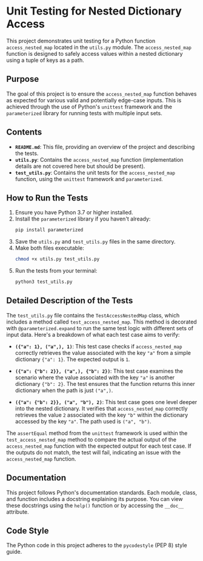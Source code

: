 # Unit Testing for Nested Dictionary Access

This project demonstrates unit testing for a Python function `access_nested_map` located in the `utils.py` module. The `access_nested_map` function is designed to safely access values within a nested dictionary using a tuple of keys as a path.

## Purpose

The goal of this project is to ensure the `access_nested_map` function behaves as expected for various valid and potentially edge-case inputs. This is achieved through the use of Python's `unittest` framework and the `parameterized` library for running tests with multiple input sets.

## Contents

* **`README.md`**: This file, providing an overview of the project and describing the tests.
* **`utils.py`**: Contains the `access_nested_map` function (implementation details are not covered here but should be present).
* **`test_utils.py`**: Contains the unit tests for the `access_nested_map` function, using the `unittest` framework and `parameterized`.

## How to Run the Tests

1.  Ensure you have Python 3.7 or higher installed.
2.  Install the `parameterized` library if you haven't already:
    ```bash
    pip install parameterized
    ```
3.  Save the `utils.py` and `test_utils.py` files in the same directory.
4.  Make both files executable:
    ```bash
    chmod +x utils.py test_utils.py
    ```
5.  Run the tests from your terminal:
    ```bash
    python3 test_utils.py
    ```

## Detailed Description of the Tests

The `test_utils.py` file contains the `TestAccessNestedMap` class, which includes a method called `test_access_nested_map`. This method is decorated with `@parameterized.expand` to run the same test logic with different sets of input data. Here's a breakdown of what each test case aims to verify:

* **`({"a": 1}, ("a",), 1)`**: This test case checks if `access_nested_map` correctly retrieves the value associated with the key `"a"` from a simple dictionary `{"a": 1}`. The expected output is `1`.

* **`({"a": {"b": 2}}, ("a",), {"b": 2})`**: This test case examines the scenario where the value associated with the key `"a"` is another dictionary `{"b": 2}`. The test ensures that the function returns this inner dictionary when the path is just `("a",)`.

* **`({"a": {"b": 2}}, ("a", "b"), 2)`**: This test case goes one level deeper into the nested dictionary. It verifies that `access_nested_map` correctly retrieves the value `2` associated with the key `"b"` within the dictionary accessed by the key `"a"`. The path used is `("a", "b")`.

The `assertEqual` method from the `unittest` framework is used within the `test_access_nested_map` method to compare the actual output of the `access_nested_map` function with the expected output for each test case. If the outputs do not match, the test will fail, indicating an issue with the `access_nested_map` function.

## Documentation

This project follows Python's documentation standards. Each module, class, and function includes a docstring explaining its purpose. You can view these docstrings using the `help()` function or by accessing the `__doc__` attribute.

## Code Style

The Python code in this project adheres to the `pycodestyle` (PEP 8) style guide.
